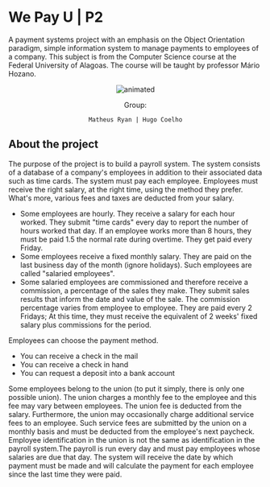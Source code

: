 # We Pay U | P2
A payment systems project with an emphasis on the Object Orientation paradigm, simple information system to manage payments to employees of a company. This subject is from the Computer Science course at the Federal University of Alagoas. The course will be taught by professor Mário Hozano.
<p align="center">
  <img src="https://user-images.githubusercontent.com/91018438/204195385-acc6fcd4-05a7-4f25-87d1-cb7d5cc5c852.png" alt="animated" />
</p>

<center>
Group:

  
    Matheus Ryan | Hugo Coelho
 </center>

 ## About the project

 The purpose of the project is to build a payroll system. The system consists of a database of a company's employees in addition to their associated data such as time cards. The system must pay each employee. Employees must receive the right salary, at the right time, using the method they prefer. What's more, various fees and taxes are deducted from your salary.

* Some employees are hourly. They receive a salary for each hour worked. They submit "time cards" every day to report the number of hours worked that day. If an employee works more than 8 hours, they must be paid 1.5 the normal rate during overtime. They get paid every Friday.
* Some employees receive a fixed monthly salary. They are paid on the last business day of the month (ignore holidays). Such employees are called "salaried employees".
* Some salaried employees are commissioned and therefore receive a commission, a percentage of the sales they make. They submit sales results that inform the date and value of the sale. The commission percentage varies from employee to employee. They are paid every 2 Fridays; At this time, they must receive the equivalent of 2 weeks' fixed salary plus commissions for the period.
     
Employees can choose the payment method.
  * You can receive a check in the mail
  * You can receive a check in hand
  * You can request a deposit into a bank account
    
Some employees belong to the union (to put it simply, there is only one possible union). The union charges a monthly fee to the employee and this fee may vary between employees. The union fee is deducted from the salary. Furthermore, the union may occasionally charge additional service fees to an employee. Such service fees are submitted by the union on a monthly basis and must be deducted from the employee's next paycheck. Employee identification in the union is not the same as identification in the payroll system.The payroll is run every day and must pay employees whose salaries are due that day. The system will receive the date by which payment must be made and will calculate the payment for each employee since the last time they were paid.
 
